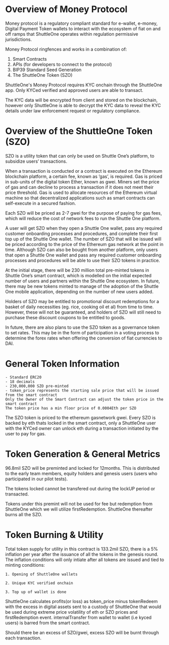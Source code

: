 # Overview of Money Protocol

Money protocol is a regulatory compliant standard for e-wallet, e-money, Digital Payment Token wallets to interact with the ecosystem of fiat on and off ramps that ShuttleOne operates within regulation permissive jurisdictions.

Money Protocol ringfences and works in a combination of:

1. Smart Contracts
2. APIs (for developers to connect to the protocol)
3. BIP39 Standard Seed Generation
4. The ShuttleOne Token (SZO)

ShuttleOne's Money Protocol requires KYC onchain through the ShuttleOne app. Only KYCed verified and approved users are able to transact.

The KYC data will be encrypted from client and stored on the blockchain, however only ShuttleOne is able to decrypt the KYC data to reveal the KYC details under law enforcement request or regulatory compliance.


# Overview of the ShuttleOne Token (SZO)

SZO is a utility token that can only be used on Shuttle One’s platform, to subsidize users’ transactions. 

When a transaction is conducted or a contract is executed on the Ethereum blockchain platform, a certain fee, known as ‘gas’, is required. Gas is priced in sub-units of the digital token Ether, known as gwei. Miners set the price of gas and can decline to process a transaction if it does not meet their price threshold. Gas is used to allocate resources of the Ethereum virtual machine so that decentralized applications such as smart contracts can self-execute in a secured fashion. 

Each SZO will be priced as 2-7 gwei for the purpose of paying for gas fees, which will reduce the cost of network fees to run the Shuttle One platform.  

A user will get SZO when they open a Shuttle One wallet, pass any required customer onboarding processes and procedures, and complete their first top up of the Shuttle One wallet. The number of SZO that will be issued will be priced according to the price of the Ethereum gas network at the point in time. Although SZO can also be bought from another platform, only users that open a Shuttle One wallet and pass any required customer onboarding processes and procedures will be able to use their SZO tokens in practice. 

At the initial stage, there will be 230 million total pre-minted tokens in Shuttle One’s smart contract, which is modelled on the initial expected number of users and partners within the Shuttle One ecosystem. In future, there may be new tokens minted to manage of the adoption of the Shuttle One mobile application, depending on the number of new users added. 

Holders of SZO may be entitled to promotional discount redemptions for a basket of daily necessities (eg. rice, cooking oil et al) from time to time. However, these will not be guaranteed, and holders of SZO will still need to purchase these discount coupons to be entitled to goods. 

In future, there are also plans to use the SZO token as a governance token to set rates. This may be in the form of participation in a voting process to determine the forex rates when offering the conversion of fiat currencies to DAI. 

	
# General Token Information

    - Standard ERC20
    - 18 decimals
    - 230,000,000 SZO pre-minted
    - token_price represents the starting sale price that will be issued from the smart contract
	Only the Owner of the Smart Contract can adjust the token price in the smart contract
	The token price has a min floor price of 0.0004Eth per SZO

The SZO token is priced to the ethereum gasnetwork gwei. Every SZO is backed by eth thats locked in the smart contract, only a ShuttleOne user with the KYCed owner can unlock eth during a transaction initiated by the user to pay for gas.

# Token Generation & General Metrics

96.8mil SZO will be preminted and locked for 12months. This is distributed to the early team members, equity holders and genesis users (users who participated in our pilot tests).

The tokens locked cannot be transfered out during the lockUP period or transacted.

Tokens under this premint will not be used for fee but redemption from ShuttleOne which we will utilize firstRedemption. ShuttleOne thereafter burns all the SZO.

# Token Burning & Utility 

Total token supply for utility in this contract is 133.2mil SZO, there is a 5% inflation per year after the issuance of all the tokens in the genesis round. The inflation conditions will only intiate after all tokens are issued and tied to minting conditions:

	1. Opening of ShuttleOne wallets
	
	2. Unique KYC verified onchain
	
	3. Top up of wallet is done

ShuttleOne calculates profits(or loss) as token_price minus tokenRedeem with the excess in digital assets sent to a custody of ShuttleOne that would be used during extreme price volatility of eth or SZO prices and firstRedemption event.
internalTransfer from wallet to wallet (i.e kyced users) is barred from the smart contract.

Should there be an excess of SZO/gwei, excess SZO will be burnt through each transaction.

